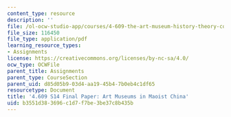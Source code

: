 ```yaml
---
content_type: resource
description: ''
file: /ol-ocw-studio-app/courses/4-609-the-art-museum-history-theory-controversy-spring-2014/b3551d383696c1d7f7be3be37c8b435b_MIT4_609S14_assgn_student_work3.pdf
file_size: 116450
file_type: application/pdf
learning_resource_types:
- Assignments
license: https://creativecommons.org/licenses/by-nc-sa/4.0/
ocw_type: OCWFile
parent_title: Assignments
parent_type: CourseSection
parent_uid: d85d05b9-03d4-aa19-45b4-7b0eb4c1df65
resourcetype: Document
title: '4.609 S14 Final Paper: Art Museums in Maoist China'
uid: b3551d38-3696-c1d7-f7be-3be37c8b435b
---
```

